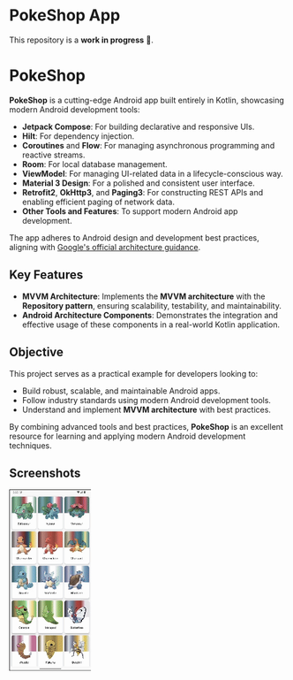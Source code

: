 PokeShop App
==================

This repository is a **work in progress** 🚧.

# PokeShop

**PokeShop** is a cutting-edge Android app built entirely in Kotlin, showcasing modern Android development tools:

- **Jetpack Compose**: For building declarative and responsive UIs.
- **Hilt**: For dependency injection.
- **Coroutines** and **Flow**: For managing asynchronous programming and reactive streams.
- **Room**: For local database management.
- **ViewModel**: For managing UI-related data in a lifecycle-conscious way.
- **Material 3 Design**: For a polished and consistent user interface.
- **Retrofit2**, **OkHttp3**, and **Paging3**: For constructing REST APIs and enabling efficient paging of network data.
- **Other Tools and Features**: To support modern Android app development.

The app adheres to Android design and development best practices, aligning with [Google's official architecture guidance](https://developer.android.com/topic/architecture).

## Key Features

- **MVVM Architecture**: Implements the **MVVM architecture** with the **Repository pattern**, ensuring scalability, testability, and maintainability.
- **Android Architecture Components**: Demonstrates the integration and effective usage of these components in a real-world Kotlin application.

## Objective

This project serves as a practical example for developers looking to:

- Build robust, scalable, and maintainable Android apps.
- Follow industry standards using modern Android development tools.
- Understand and implement **MVVM architecture** with best practices.

By combining advanced tools and best practices, **PokeShop** is an excellent resource for learning and applying modern Android development techniques.

## Screenshots

![Screenshot showing Pokemon list](docs/images/preview.gif "Screenshot showing PokeShop app")
